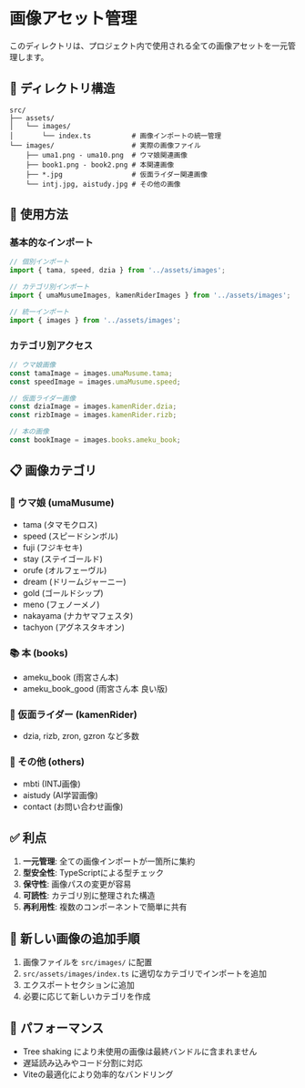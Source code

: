 # 画像アセット管理

このディレクトリは、プロジェクト内で使用される全ての画像アセットを一元管理します。

## 📁 ディレクトリ構造

```
src/
├── assets/
│   └── images/
│       └── index.ts          # 画像インポートの統一管理
└── images/                   # 実際の画像ファイル
    ├── uma1.png - uma10.png  # ウマ娘関連画像
    ├── book1.png - book2.png # 本関連画像
    ├── *.jpg                 # 仮面ライダー関連画像
    └── intj.jpg, aistudy.jpg # その他の画像
```

## 🎯 使用方法

### 基本的なインポート
```typescript
// 個別インポート
import { tama, speed, dzia } from '../assets/images';

// カテゴリ別インポート
import { umaMusumeImages, kamenRiderImages } from '../assets/images';

// 統一インポート
import { images } from '../assets/images';
```

### カテゴリ別アクセス
```typescript
// ウマ娘画像
const tamaImage = images.umaMusume.tama;
const speedImage = images.umaMusume.speed;

// 仮面ライダー画像
const dziaImage = images.kamenRider.dzia;
const rizbImage = images.kamenRider.rizb;

// 本の画像
const bookImage = images.books.ameku_book;
```

## 📋 画像カテゴリ

### 🐎 ウマ娘 (umaMusume)
- tama (タマモクロス)
- speed (スピードシンボル)
- fuji (フジキセキ)
- stay (ステイゴールド)
- orufe (オルフェーヴル)
- dream (ドリームジャーニー)
- gold (ゴールドシップ)
- meno (フェノーメノ)
- nakayama (ナカヤマフェスタ)
- tachyon (アグネスタキオン)

### 📚 本 (books)
- ameku_book (雨宮さん本)
- ameku_book_good (雨宮さん本 良い版)

### 🦸 仮面ライダー (kamenRider)
- dzia, rizb, zron, gzron など多数

### 🔧 その他 (others)
- mbti (INTJ画像)
- aistudy (AI学習画像)
- contact (お問い合わせ画像)

## ✅ 利点

1. **一元管理**: 全ての画像インポートが一箇所に集約
2. **型安全性**: TypeScriptによる型チェック
3. **保守性**: 画像パスの変更が容易
4. **可読性**: カテゴリ別に整理された構造
5. **再利用性**: 複数のコンポーネントで簡単に共有

## 🔄 新しい画像の追加手順

1. 画像ファイルを `src/images/` に配置
2. `src/assets/images/index.ts` に適切なカテゴリでインポートを追加
3. エクスポートセクションに追加
4. 必要に応じて新しいカテゴリを作成

## 🚀 パフォーマンス

- Tree shaking により未使用の画像は最終バンドルに含まれません
- 遅延読み込みやコード分割に対応
- Viteの最適化により効率的なバンドリング
